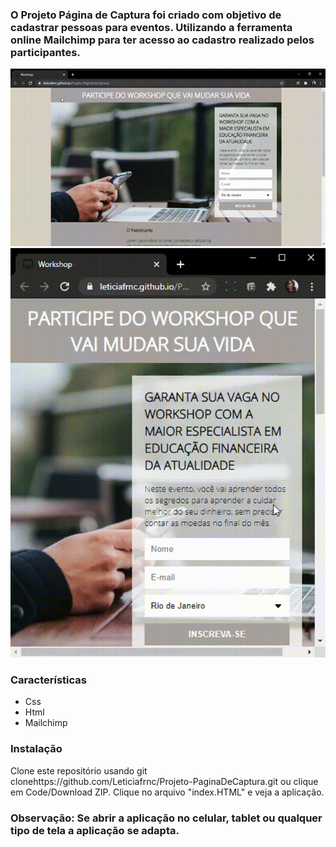 ### O Projeto Página de Captura foi criado com objetivo de cadastrar pessoas para eventos. Utilizando a ferramenta online Mailchimp para ter acesso ao cadastro realizado pelos participantes.

![Screenshot](Workshop.gif)
![Screenshot](WorkshopMobile.gif)

### Características

- Css
- Html
- Mailchimp 

### Instalação 

Clone este repositório usando git clonehttps://github.com/Leticiafrnc/Projeto-PaginaDeCaptura.git ou clique em Code/Download ZIP.
Clique no arquivo "index.HTML" e veja a aplicação.

### Observação: Se abrir a aplicação no celular, tablet ou qualquer tipo de tela a aplicação se adapta.

